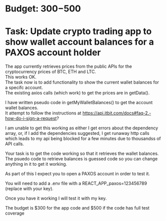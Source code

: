 # Budget: $300-$500

# Task: Update crypto trading app to show wallet account balances for a PAXOS account holder

The app currently retrieves prices from the public APIs for the cryptocurrency prices of BTC, ETH and LTC.  
This works OK.  
The task now is to add functionality to show the current wallet balances for a specifc account.  
The existing axios calls (which work) to get the prices are in getData().  

I have written pseudo code in getMyWalletBalances() to get the account wallet balances.  
It attempt to follow the instructions at https://api.itbit.com/docs#faq-2.-how-do-i-sign-a-request?  

I am unable to get this working as either I get errors about the dependency array, or, if I add the dependencies suggested, I get runaway http calls which leads to my api being blocked for a few minutes due to thousandss of API calls.

Your task is to get the code working so that it retrieves the wallet balances.  The psuedo code to retrieve balances is guessed code so you can change anything in it to get it working.

As part of this I expect you to open a PAXOS account in order to test it.  

You will need to add a .env file with a REACT_APP_paxos=123456789 (replace with your key).  

Once you have it working I will test it with my key.

The budget is $300 for the app code and $500 if the code has full test coverage
